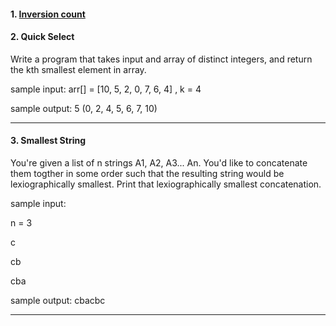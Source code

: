 #### 1. [ Inversion count ](https://www.spoj.com/problems/INVCNT/)

#### 2. Quick Select

Write a program that takes input and array of distinct integers, and return the kth smallest element in array.

sample input: arr[] = [10, 5, 2, 0, 7, 6, 4] , k = 4

sample output: 5 (0, 2, 4, 5, 6, 7, 10)

---

#### 3. Smallest String

You're given a list of n strings A1, A2, A3... An. You'd like to concatenate them togther in some order such that the resulting string would be lexiographically smallest.
Print that lexiographically smallest concatenation.

sample input:

n = 3

c

cb

cba

sample output: cbacbc

---
